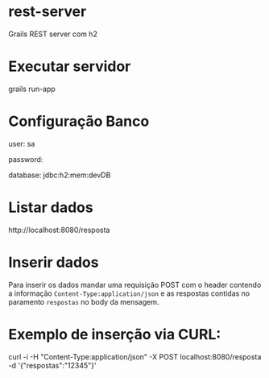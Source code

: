 # rest-server

Grails REST server com h2

# Executar servidor

grails run-app

# Configuração Banco

user: sa

password:

database: jdbc:h2:mem:devDB

# Listar dados

http://localhost:8080/resposta

# Inserir dados

Para inserir os dados mandar uma requisição POST com o header contendo a informação ``Content-Type:application/json`` e  as respostas contidas no paramento `respostas` no body da mensagem.

# Exemplo de inserção via CURL:

curl -i -H "Content-Type:application/json" -X POST localhost:8080/resposta -d '{"respostas":"12345"}'
